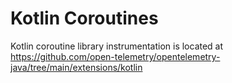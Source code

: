 # Kotlin Coroutines

Kotlin coroutine library instrumentation is located at
<https://github.com/open-telemetry/opentelemetry-java/tree/main/extensions/kotlin>

